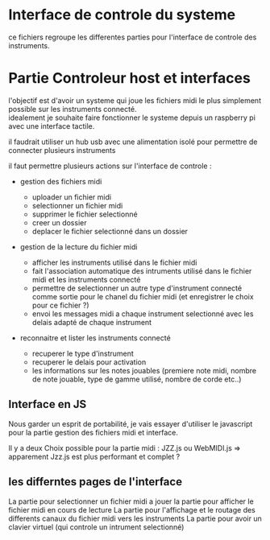 # Interface de controle du systeme 
 ce fichiers regroupe les differentes parties pour l'interface de controle des instruments.

# Partie Controleur host et interfaces 

l'objectif est d'avoir un systeme qui joue les fichiers midi le plus simplement possible sur les instruments connecté.  
idealement je souhaite faire fonctionner le systeme depuis un raspberry pi avec une interface tactile.

il faudrait utiliser un hub usb avec une alimentation isolé pour permettre de connecter plusieurs instruments 

il faut permettre plusieurs actions sur l'interface de controle :

- gestion des fichiers midi
  - uploader un fichier midi
  - selectionner un fichier midi
  - supprimer le fichier selectionné
  - creer un dossier
  - deplacer le fichier selectionné dans un dossier
    
- gestion de la lecture du fichier midi 
  - afficher les instruments utilisé dans le fichier midi
  - fait l'association automatique des intruments utilisé dans le fichier midi et les instruments connecté
  - permettre de selectionner un autre type d'instrument connecté comme sortie pour le chanel du fichier midi (et enregistrer le choix pour ce fichier ?)
  - envoi les messages midi a chaque instrument selectionné avec les delais adapté de chaque instrument

- reconnaitre et lister les instruments connecté
  - recuperer le type d'instrument
  - recuperer le delais pour activation
  - les informations sur les notes jouables (premiere note midi, nombre de note jouable, type de gamme utilisé, nombre de corde etc..)

## Interface en JS

Nous garder un esprit de portabilité, je vais essayer d'utiliser le javascript pour la partie gestion des fichiers midi et interface.

Il y a deux Choix possible pour la partie midi :
JZZ.js ou WebMIDI.js => apparement Jzz.js est plus performant et complet ?

## les differntes pages de l'interface 

La partie pour selectionner un fichier midi a jouer
la partie pour afficher le fichier midi en cours de lecture 
La partie pour l'affichage et le routage des differents canaux du fichier midi vers les instruments
La partie pour avoir un clavier virtuel (qui controle un intrument selectionné) 



